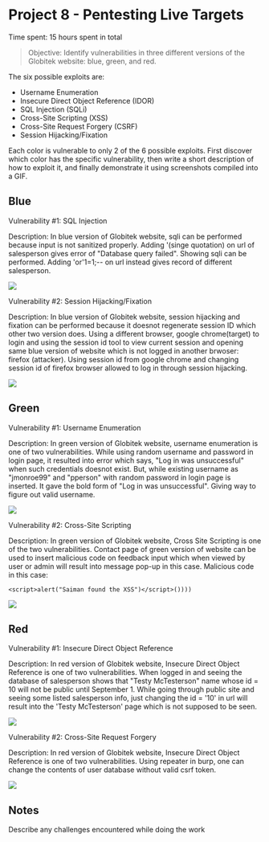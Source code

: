 # Project 8 - Pentesting Live Targets

Time spent: 15 hours spent in total

> Objective: Identify vulnerabilities in three different versions of the Globitek website: blue, green, and red.

The six possible exploits are:

* Username Enumeration
* Insecure Direct Object Reference (IDOR)
* SQL Injection (SQLi)
* Cross-Site Scripting (XSS)
* Cross-Site Request Forgery (CSRF)
* Session Hijacking/Fixation

Each color is vulnerable to only 2 of the 6 possible exploits. First discover which color has the specific vulnerability, then write a short description of how to exploit it, and finally demonstrate it using screenshots compiled into a GIF.

## Blue

Vulnerability #1: SQL Injection

Description: In blue version of Globitek website, sqli can be performed because input is not sanitized properly. Adding '(singe quotation) on url of salesperson gives error of "Database query failed". Showing sqli can be performed. Adding 'or'1=1;-- on url instead gives record of different salesperson.  

<img src="blue-vuln1.gif">

Vulnerability #2: Session Hijacking/Fixation

Description: In blue version of Globitek website, session hijacking and fixation can be performed because it doesnot regenerate session ID which other two version does. Using a different browser, google chrome(target) to login and using the session id tool to view current session and opening same blue version of website which is not logged in another brwoser: firefox (attacker). Using session id from google chrome and changing session id of firefox browser allowed to log in through session hijacking. 

<img src="blue-vuln2.gif">

## Green

Vulnerability #1: Username Enumeration

Description: In green version of Globitek website, username enumeration is one of two vulnerabilities. While using random username and password in login page, it resulted into error which says, "Log in was unsuccessful" when such credentials doesnot exist. But, while existing username as "jmonroe99" and "pperson" with random password in login page is inserted. It gave the bold form of "Log in was unsuccessful". Giving way to figure out valid username.

<img src="green-vuln1.gif">

Vulnerability #2: Cross-Site Scripting

Description: In green version of Globitek website, Cross Site Scripting is one of the two vulnerabilities. Contact page of green version of website can be used to insert malicious code on feedback input which when viewed by user or admin will result into message pop-up in this case.
Malicious code in this case:
```
<script>alert("Saiman found the XSS")</script>())))
```

<img src="green-vuln2.gif">


## Red

Vulnerability #1: Insecure Direct Object Reference

Description: In red version of Globitek website, Insecure Direct Object Reference is one of two vulnerabilities. When logged in and seeing the database of salesperson shows that "Testy McTesterson" name whose id = 10 will not be public until September 1. While going through public site and seeing some listed salesperson info, just changing the id = '10' in url will result into the 'Testy McTesterson' page which is not supposed to be seen.

<img src="red-vuln1.gif">

Vulnerability #2: Cross-Site Request Forgery

Description: In red version of Globitek website, Insecure Direct Object Reference is one of two vulnerabilities. Using repeater in burp, one can change the contents of user database without valid csrf token.

<img src="red-vuln2.gif">


## Notes

Describe any challenges encountered while doing the work
